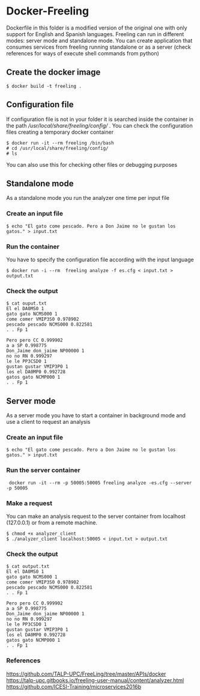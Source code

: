 # Docker-Freeling

Dockerfile in this folder is a modified version of the original one with only support for English and Spanish languages. Freeling can run in different modes: server mode and standalone mode. You can create application that consumes services from freeling running standalone or as a server (check references for ways of execute shell commands from python)  

## Create the docker image

```
$ docker build -t freeling .
```

## Configuration file
If configuration file is not in your folder it is searched inside the container in the path _/usr/local/share/freeling/config/_ . You can check the configuration files creating a temporary
docker container

```
$ docker run -it --rm freeling /bin/bash
# cd /usr/local/share/freeling/config/
# ls
```

You can also use this for checking other files or debugging purposes

## Standalone mode
As a standalone mode you run the analyzer one time per input file

### Create an input file

```
$ echo "El gato come pescado. Pero a Don Jaime no le gustan los gatos." > input.txt
```

### Run the container
You have to specify the configuration file according with the input language

```
$ docker run -i --rm  freeling analyze -f es.cfg < input.txt > output.txt
```

### Check the output

```
$ cat ouput.txt
El el DA0MS0 1
gato gato NCMS000 1
come comer VMIP3S0 0.978902
pescado pescado NCMS000 0.822581
. . Fp 1

Pero pero CC 0.999902
a a SP 0.998775
Don_Jaime don_jaime NP00000 1
no no RN 0.999297
le le PP3CSD0 1
gustan gustar VMIP3P0 1
los el DA0MP0 0.992728
gatos gato NCMP000 1
. . Fp 1
```

## Server mode
As a server mode you have to start a container in background mode and use a client to request an analysis

### Create an input file

```
$ echo "El gato come pescado. Pero a Don Jaime no le gustan los gatos." > input.txt
```

### Run the server container

```
 docker run -it --rm -p 50005:50005 freeling analyze -es.cfg --server -p 50005
```

### Make a request

You can make an analysis request to the server container from localhost (127.0.0.1) or from a remote machine.

```
$ chmod +x analyzer_client
$ ./analyzer_client localhost:50005 < input.txt > output.txt
```

### Check the output

```
$ cat output.txt
El el DA0MS0 1
gato gato NCMS000 1
come comer VMIP3S0 0.978902
pescado pescado NCMS000 0.822581
. . Fp 1

Pero pero CC 0.999902
a a SP 0.998775
Don_Jaime don_jaime NP00000 1
no no RN 0.999297
le le PP3CSD0 1
gustan gustar VMIP3P0 1
los el DA0MP0 0.992728
gatos gato NCMP000 1
. . Fp 1
```

### References
https://github.com/TALP-UPC/FreeLing/tree/master/APIs/docker  
https://talp-upc.gitbooks.io/freeling-user-manual/content/analyzer.html  
https://github.com/ICESI-Training/microservices2016b
